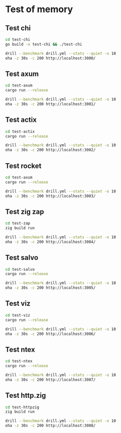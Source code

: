 # Test of memory

## Test chi

```bash
cd test-chi
go build -o test-chi && ./test-chi

drill --benchmark drill.yml --stats --quiet -o 10
oha -z 30s -c 200 http://localhost:3000/
```

## Test axum

```bash
cd test-axum
cargo run --release

drill --benchmark drill.yml --stats --quiet -o 10
oha -z 30s -c 200 http://localhost:3001/
```

## Test actix

```bash
cd test-actix
cargo run --release

drill --benchmark drill.yml --stats --quiet -o 10
oha -z 30s -c 200 http://localhost:3002/
```

## Test rocket

```bash
cd test-axum
cargo run --release

drill --benchmark drill.yml --stats --quiet -o 10
oha -z 30s -c 200 http://localhost:3003/
```

## Test zig zap

```bash
cd test-zap
zig build run

drill --benchmark drill.yml --stats --quiet -o 10
oha -z 30s -c 200 http://localhost:3004/
```

## Test salvo

```bash
cd test-salvo
cargo run --release

drill --benchmark drill.yml --stats --quiet -o 10
oha -z 30s -c 200 http://localhost:3005/
```

## Test viz

```bash
cd test-viz
cargo run --release

drill --benchmark drill.yml --stats --quiet -o 10
oha -z 30s -c 200 http://localhost:3006/
```

## Test ntex

```bash
cd test-ntex
cargo run --release

drill --benchmark drill.yml --stats --quiet -o 10
oha -z 30s -c 200 http://localhost:3007/
```

## Test http.zig

```bash
cd test-httpzig
zig build run

drill --benchmark drill.yml --stats --quiet -o 10
oha -z 30s -c 200 http://localhost:3008/
```
